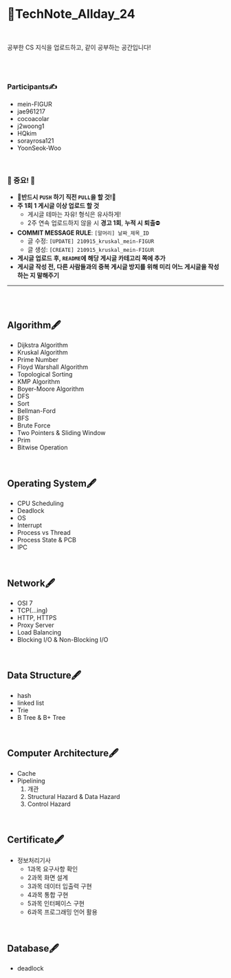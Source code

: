# 📌TechNote_Allday_24

<br>

공부한 CS 지식을 업로드하고, 같이 공부하는 공간입니다!



<br><br>



### Participants✍

- mein-FIGUR
- jae961217
- cocoacolar
- j2woong1
- HQkim
- sorayrosa121
- YoonSeok-Woo



<br>



### 📍 중요! 📍

- **📌반드시 `PUSH` 하기 직전 `PULL`을 할 것!📌**
- **주 1회 1 게시글 이상 업로드 할 것**
  - 게시글 테마는 자유! 형식은 유사하게!
  - 2주 연속 업로드하지 않을 시 **경고 1회**, **누적 시 퇴출**⛔
- **COMMIT MESSAGE RULE**: `[말머리] 날짜_제목_ID`
  - 글 수정: `[UPDATE] 210915_kruskal_mein-FIGUR`
  - 글 생성: `[CREATE] 210915_kruskal_mein-FIGUR`
- **게시글 업로드 후, `README`에 해당 게시글 카테고리 쪽에 추가**
- **게시글 작성 전, 다른 사람들과의 중복 게시글 방지를 위해 미리 어느 게시글을 작성하는 지 말해주기**



--------------------------



<br><br>



## Algorithm🖋

- Dijkstra Algorithm
- Kruskal Algorithm
- Prime Number
- Floyd Warshall Algorithm
- Topological Sorting
- KMP Algorithm
- Boyer-Moore Algorithm
- DFS
- Sort
- Bellman-Ford
- BFS
- Brute Force
- Two Pointers & Sliding Window
- Prim
- Bitwise Operation



<br>

## Operating System🖋

* CPU Scheduling
* Deadlock
* OS
* Interrupt
* Process vs Thread
* Process State & PCB
* IPC

<br>

## Network🖋

* OSI 7
* TCP(...ing)
* HTTP, HTTPS
* Proxy Server
* Load Balancing
* Blocking I/O & Non-Blocking I/O



<br>

## Data Structure🖋

* hash
* linked list
* Trie
* B Tree & B+ Tree

<br>

## Computer Architecture🖋

- Cache
- Pipelining
  1. 개관
  2. Structural Hazard & Data Hazard
  3. Control Hazard



<br>

## Certificate🖋

- 정보처리기사
  - 1과목 요구사항 확인
  - 2과목 화면 설계
  - 3과목 데이터 입출력 구현
  - 4과목 통합 구현
  - 5과목 인터페이스 구현
  - 6과목 프로그래밍 언어 활용
  
  

<br>

## Database🖋

- deadlock



<br>
